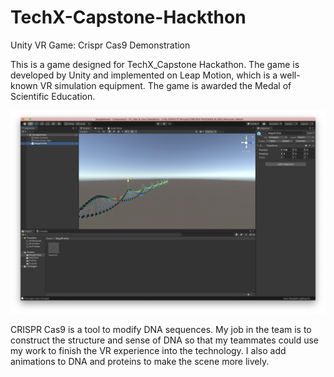 # TechX-Capstone-Hackthon
Unity VR Game: Crispr Cas9 Demonstration

This is a game designed for TechX_Capstone Hackathon. The game is developed by Unity and implemented on Leap Motion, which is a well-known VR simulation equipment. The game is awarded the Medal of Scientific Education. 

![s1](assets/s1.png)

CRISPR Cas9 is a tool to modify DNA sequences. My job in the team is to construct the structure and sense of DNA so that my teammates could use my work to finish the VR experience into the technology. I also add animations to DNA and proteins to make the scene more lively. 